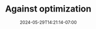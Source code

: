 ---
title: "Against optimization"
date: "2024-05-29T14:21:14-07:00"
tags: ['tech']
description: "One of the most inescapable edicts when leading a team is the order to optimize the system towards the organization’s goals. It comes up across industries and at every conceivable stage of an organization, whether an early-stage startup optimizing for experimentation or a later-stage group optimizing for growth or an aged institution optimizing for preserving revenue."
link: "https://aworkinglibrary.com/writing/against-optimization"
---